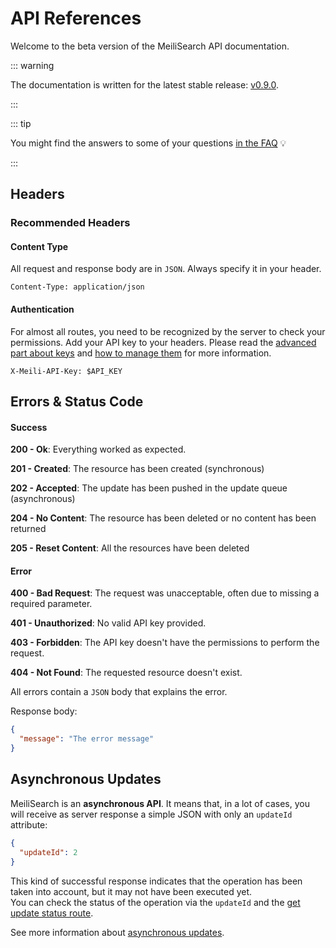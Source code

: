 # API References

Welcome to the beta version of the MeiliSearch API documentation.

::: warning

The documentation is written for the latest stable release: [v0.9.0](https://github.com/meilisearch/MeiliSearch/releases/tag/v0.9.0).

:::

::: tip

You might find the answers to some of your questions [in the FAQ](/resources/faq.md) 💡

:::

## Headers

### Recommended Headers

#### Content Type

All request and response body are in `JSON`. Always specify it in your header.

`Content-Type: application/json`

#### Authentication

For almost all routes, you need to be recognized by the server to check your permissions. Add your API key to your headers.
Please read the [advanced part about keys](/guides/advanced_guides/authentication.md) and [how to manage them](/references/keys.md) for more information.

`X-Meili-API-Key: $API_KEY`

## Errors & Status Code

#### Success

**200 - Ok**: Everything worked as expected.

**201 - Created**: The resource has been created (synchronous)

**202 - Accepted**: The update has been pushed in the update queue (asynchronous)

**204 - No Content**: The resource has been deleted or no content has been returned

**205 - Reset Content**: All the resources have been deleted

#### Error

**400 - Bad Request**: The request was unacceptable, often due to missing a required parameter.

**401 - Unauthorized**: No valid API key provided.

**403 - Forbidden**: The API key doesn't have the permissions to perform the request.

**404 - Not Found**: The requested resource doesn't exist.

All errors contain a `JSON` body that explains the error.

Response body:

```json
{
  "message": "The error message"
}
```

## Asynchronous Updates

MeiliSearch is an **asynchronous API**. It means that, in a lot of cases, you will receive as server response a simple JSON with only an `updateId` attribute:

```json
{
  "updateId": 2
}
```

This kind of successful response indicates that the operation has been taken into account, but it may not have been executed yet.<br>
You can check the status of the operation via the `updateId` and the [get update status route](/references/updates.md).

See more information about [asynchronous updates](/guides/advanced_guides/asynchronous_updates.md).
